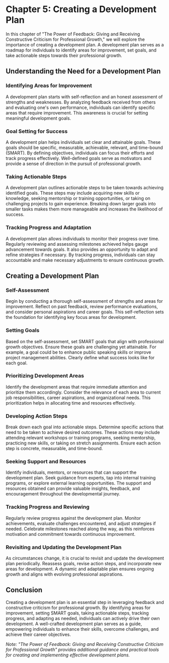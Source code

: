 Chapter 5: Creating a Development Plan
======================================

In this chapter of "The Power of Feedback: Giving and Receiving Constructive Criticism for Professional Growth," we will explore the importance of creating a development plan. A development plan serves as a roadmap for individuals to identify areas for improvement, set goals, and take actionable steps towards their professional growth.

Understanding the Need for a Development Plan
---------------------------------------------

### Identifying Areas for Improvement

A development plan starts with self-reflection and an honest assessment of strengths and weaknesses. By analyzing feedback received from others and evaluating one's own performance, individuals can identify specific areas that require improvement. This awareness is crucial for setting meaningful development goals.

### Goal Setting for Success

A development plan helps individuals set clear and attainable goals. These goals should be specific, measurable, achievable, relevant, and time-bound (SMART). By defining objectives, individuals can focus their efforts and track progress effectively. Well-defined goals serve as motivators and provide a sense of direction in the pursuit of professional growth.

### Taking Actionable Steps

A development plan outlines actionable steps to be taken towards achieving identified goals. These steps may include acquiring new skills or knowledge, seeking mentorship or training opportunities, or taking on challenging projects to gain experience. Breaking down larger goals into smaller tasks makes them more manageable and increases the likelihood of success.

### Tracking Progress and Adaptation

A development plan allows individuals to monitor their progress over time. Regularly reviewing and assessing milestones achieved helps gauge advancement towards goals. It also provides an opportunity to adapt and refine strategies if necessary. By tracking progress, individuals can stay accountable and make necessary adjustments to ensure continuous growth.

Creating a Development Plan
---------------------------

### Self-Assessment

Begin by conducting a thorough self-assessment of strengths and areas for improvement. Reflect on past feedback, review performance evaluations, and consider personal aspirations and career goals. This self-reflection sets the foundation for identifying key focus areas for development.

### Setting Goals

Based on the self-assessment, set SMART goals that align with professional growth objectives. Ensure these goals are challenging yet attainable. For example, a goal could be to enhance public speaking skills or improve project management abilities. Clearly define what success looks like for each goal.

### Prioritizing Development Areas

Identify the development areas that require immediate attention and prioritize them accordingly. Consider the relevance of each area to current job responsibilities, career aspirations, and organizational needs. This prioritization helps in allocating time and resources effectively.

### Developing Action Steps

Break down each goal into actionable steps. Determine specific actions that need to be taken to achieve desired outcomes. These actions may include attending relevant workshops or training programs, seeking mentorship, practicing new skills, or taking on stretch assignments. Ensure each action step is concrete, measurable, and time-bound.

### Seeking Support and Resources

Identify individuals, mentors, or resources that can support the development plan. Seek guidance from experts, tap into internal training programs, or explore external learning opportunities. The support and resources obtained can provide valuable insights, feedback, and encouragement throughout the developmental journey.

### Tracking Progress and Reviewing

Regularly review progress against the development plan. Monitor achievements, evaluate challenges encountered, and adjust strategies if needed. Celebrate milestones reached along the way, as this reinforces motivation and commitment towards continuous improvement.

### Revisiting and Updating the Development Plan

As circumstances change, it is crucial to revisit and update the development plan periodically. Reassess goals, revise action steps, and incorporate new areas for development. A dynamic and adaptable plan ensures ongoing growth and aligns with evolving professional aspirations.

Conclusion
----------

Creating a development plan is an essential step in leveraging feedback and constructive criticism for professional growth. By identifying areas for improvement, setting SMART goals, taking actionable steps, tracking progress, and adapting as needed, individuals can actively drive their own development. A well-crafted development plan serves as a guide, empowering individuals to enhance their skills, overcome challenges, and achieve their career objectives.

*Note: "The Power of Feedback: Giving and Receiving Constructive Criticism for Professional Growth" provides additional guidance and practical tools for creating and implementing effective development plans.*
